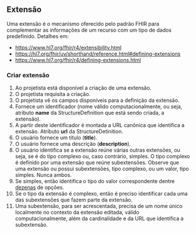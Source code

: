 ## Extensão

Uma extensão é o mecanismo oferecido pelo padrão FHIR
para complementar as informações de um recurso com um tipo de dados predefinido. Detalhes em:

- https://www.hl7.org/fhir/r4/extensibility.html
- https://hl7.org/fhir/uv/shorthand/reference.html#defining-extensions
- https://www.hl7.org/fhir/r4/defining-extensions.html

### Criar extensão

1. Ao projetista está disponível a criação de uma extensão.
1. O projetista requisita a criação. 
2. O projetista vê os campos disponíveis para a definição da extensão. 
3. Fornece um identificador (nome válido computacionalmente, ou seja, atributo **name** da StructureDefinition que está sendo criada, a extensão). 
4. A partir deste identificador é montada a URL canônica que identifica a extensão. Atributo **url** da StructureDetinition.
5. O usuário fornece um título (**title**).
6. O usuário fornece uma descrição (**description**).
7. O usuário identifica se a extensão reúne várias outras extensões, ou seja, se é do tipo complexo ou, caso contrário, simples. O tipo complexo é definido por uma extensão que reúne subextensões. Observe que uma extensão ou possui subextensões, tipo complexo, ou um valor, tipo simples. Nunca ambos.
8. Se simples, então identifica o tipo do valor correspondente dentre [dezenas](https://www.hl7.org/fhir/r4/extensibility.html) de opções.
9. Se o tipo da extensão é complexo, então é preciso identificar cada uma das subextensões que fazem parte da extensão.
10. Uma subextensão, para ser acrescentada, precisa de um nome único localmente no contexto da extensão editada, válido computacionalmente, além da cardinalidade e da URL que identifica a subextensão.
